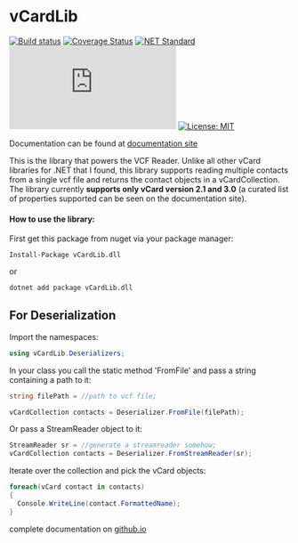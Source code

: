 # vCardLib
[![Build status](https://ci.appveyor.com/api/projects/status/3olgly7hvi6vfnsu?svg=true)](https://ci.appveyor.com/project/BolorunduroWinnerTimothy/vcf-reader)  [![Coverage Status](https://coveralls.io/repos/github/bolorundurowb/vCardLib/badge.svg?branch=master)](https://coveralls.io/github/bolorundurowb/vCardLib?branch=master)    [![NET Standard](https://img.shields.io/badge/netstandard-2.0-ff66b6.svg)]() [![NuGet Badge](https://buildstats.info/nuget/vcardlib.dll)](https://www.nuget.org/packages/vCardLib.dll) [![License: MIT](https://img.shields.io/badge/License-MIT-yellow.svg)](LICENSE)

Documentation can be found at [documentation site](http://bolorundurowb.github.io/vCardLib/)

This is the library that powers the VCF Reader. Unlike all other vCard libraries for .NET that I found, this library supports reading multiple contacts from a single vcf file and returns the contact objects in a vCardCollection. The library currently **supports only vCard version 2.1 and 3.0** (a curated list of properties supported can be seen on the documentation site).

#### How to use the library:

First get this package from nuget via your package manager:
```
Install-Package vCardLib.dll
```

or

```bash
dotnet add package vCardLib.dll
```

## For Deserialization

Import the namespaces:
```csharp
using vCardLib.Deserializers;
```

In your class you call the static method 'FromFile' and pass a string containing a path to it:

```csharp
string filePath = //path to vcf file;

vCardCollection contacts = Deserializer.FromFile(filePath);
```
 Or pass a  StreamReader object to it:
 ```csharp
StreamReader sr = //generate a streamreader somehow;
vCardCollection contacts = Deserializer.FromStreamReader(sr);
 ```

Iterate over the collection and pick the vCard objects:

```csharp
foreach(vCard contact in contacts)
{
  Console.WriteLine(contact.FormattedName);
}
```
complete documentation on [github.io](http://bolorundurowb.github.io/vCardLib/)
